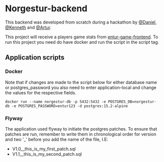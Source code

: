 # Norgestur-backend
This backend was developed from scratch during a hackathon by [@Daniel](https://github.com/Daniel-Jansson), [@Kenneth](https://github.com/kennetng) and [@Artur](https://github.com/apkrauze).

This project will receive a players game stats from [entur-game-frontend](https://github.com/entur/entur-game-frontend).
To run this project you need do have docker and run the script in the script tag.

## Application scripts

### Docker
Note that if changes are made to the script below for either database name or postgres_password you also need to enter application-local and change the values for the respective fields.
```
docker run --name norgestur-db -p 5432:5432 -e POSTGRES_DB=norgestur-db -e POSTGRES_PASSWORD=entur123 -d postgres:15.2-alpine
```

### Flyway
The application used flyway to initiate the postgres patches. To ensure that patches are run, remember to write them in chronological order for version and two '_' before you add the name of the file, I.E:
- V1.0__this_is_my_first_patch.sql
- V1.1__this_is_my_second_patch.sql
